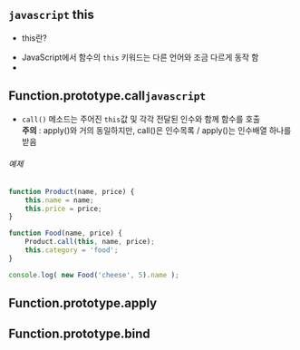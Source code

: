 ## `javascript` this
- this란?
* JavaScript에서 함수의 `this` 키워드는 다른 언어와 조금 다르게 동작 함
* 


## Function.prototype.call`javascript`
* `call()` 메소드는 주어진 `this`값 및 각각 전달된 인수와 함께 함수를 호출 <br>
	**주의** : apply()와 거의 동일하지만, call()은 인수목록 / apply()는 인수배열 하나를 받음

###### 예제
```javascript
function Product(name, price) {
	this.name = name;
	this.price = price;
}

function Food(name, price) {
	Product.call(this, name, price);
	this.category = 'food';
}

console.log( new Food('cheese', 5).name );
```


## Function.prototype.apply


## Function.prototype.bind



<br>
